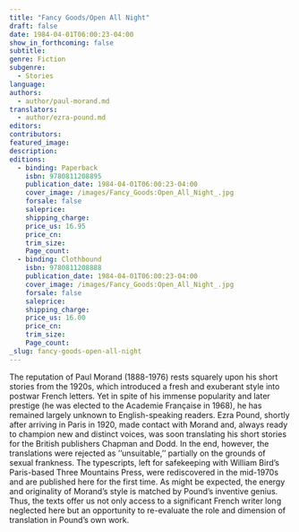 ```yaml
---
title: "Fancy Goods/Open All Night"
draft: false
date: 1984-04-01T06:00:23-04:00
show_in_forthcoming: false
subtitle:
genre: Fiction
subgenre:
  - Stories
language:
authors:
  - author/paul-morand.md
translators:
  - author/ezra-pound.md
editors:
contributors:
featured_image:
description:
editions:
  - binding: Paperback
    isbn: 9780811208895
    publication_date: 1984-04-01T06:00:23-04:00
    cover_image: /images/Fancy_Goods:Open_All_Night_.jpg
    forsale: false
    saleprice:
    shipping_charge:
    price_us: 16.95
    price_cn:
    trim_size:
    Page_count:
  - binding: Clothbound
    isbn: 9780811208888
    publication_date: 1984-04-01T06:00:23-04:00
    cover_image: /images/Fancy_Goods:Open_All_Night_.jpg
    forsale: false
    saleprice:
    shipping_charge:
    price_us: 16.00
    price_cn:
    trim_size:
    Page_count:
_slug: fancy-goods-open-all-night
---
```


The reputation of Paul Morand (1888-1976) rests squarely upon his short stories from the 1920s, which introduced a fresh and exuberant style into postwar French letters. Yet in spite of his immense popularity and later prestige (he was elected to the Academie Française in 1968), he has remained largely unknown to English-speaking readers. Ezra Pound, shortly after arriving in Paris in 1920, made contact with Morand and, always ready to champion new and distinct voices, was soon translating his short stories for the British publishers Chapman and Dodd. In the end, however, the translations were rejected as ’’unsuitable,’’ partially on the grounds of sexual frankness. The typescripts, left for safekeeping with William Bird’s Paris-based Three Mountains Press, were rediscovered in the mid-1970s and are published here for the first time. As might be expected, the energy and originality of Morand’s style is matched by Pound’s inventive genius. Thus, the texts offer us not only access to a significant French writer long neglected here but an opportunity to re-evaluate the role and dimension of translation in Pound’s own work.

